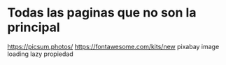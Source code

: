 # Todas las paginas que no son la principal
https://picsum.photos/
https://fontawesome.com/kits/new
pixabay
image loading lazy 
propiedad